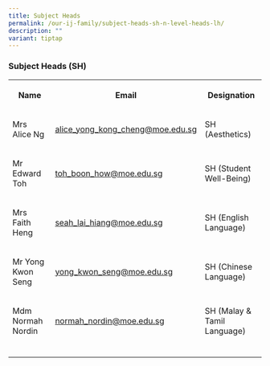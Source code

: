 ```yaml
---
title: Subject Heads
permalink: /our-ij-family/subject-heads-sh-n-level-heads-lh/
description: ""
variant: tiptap
---
```

<h3>Subject Heads (SH)</h3>
<p></p>
<p></p>
<table>
    <tbody>
        <tr>
            <th rowspan="1" colspan="1">
                <p>Name</p>
            </th>
            <th rowspan="1" colspan="1">
                <p>Email</p>
            </th>
            <th rowspan="1" colspan="1">
                <p>Designation</p>
            </th>
        </tr>
        <tr>
            <td rowspan="1" colspan="1">
                <p>Mrs Alice Ng</p>
            </td>
            <td rowspan="1" colspan="1">
                <p><a href="mailto:alice_yong_kong_cheng@moe.edu.sg" rel="noopener noreferrer nofollow" target="_blank"><u>alice_yong_kong_cheng@moe.edu.sg</u></a>
                </p>
            </td>
            <td rowspan="1" colspan="1">
                <p>SH (Aesthetics)</p>
            </td>
        </tr>
        <tr>
            <td rowspan="1" colspan="1">
                <p>Mr Edward Toh</p>
            </td>
            <td rowspan="1" colspan="1">
                <p><a href="mailto:toh_boon_how@moe.edu.sg" rel="noopener noreferrer nofollow" target="_blank"><u>toh_boon_how@moe.edu.sg</u></a>
                </p>
            </td>
            <td rowspan="1" colspan="1">
                <p>SH (Student Well-Being)</p>
            </td>
        </tr>
        <tr>
            <td rowspan="1" colspan="1">
                <p>Mrs Faith Heng</p>
            </td>
            <td rowspan="1" colspan="1">
                <p><a href="mailto:seah_lai_hiang@moe.edu.sg" rel="noopener noreferrer nofollow" target="_blank">seah_lai_hiang@moe.edu.sg</a>
                </p>
            </td>
            <td rowspan="1" colspan="1">
                <p>SH (English Language)</p>
            </td>
        </tr>
        <tr>
            <td rowspan="1" colspan="1">
                <p>Mr Yong Kwon Seng</p>
            </td>
            <td rowspan="1" colspan="1">
                <p><a href="mailto:yong_kwon_seng@moe.edu.sg" rel="noopener noreferrer nofollow" target="_blank">yong_kwon_seng@moe.edu.sg</a>
                </p>
            </td>
            <td rowspan="1" colspan="1">
                <p>SH (Chinese Language)</p>
            </td>
        </tr>
        <tr>
            <td rowspan="1" colspan="1">
                <p>Mdm Normah Nordin</p>
            </td>
            <td rowspan="1" colspan="1">
                <p><a href="mailto:normah_nordin@moe.edu.sg" rel="noopener noreferrer nofollow" target="_blank">normah_nordin@moe.edu.sg</a>
                </p>
            </td>
            <td rowspan="1" colspan="1">
                <p>SH (Malay &amp; Tamil Language)</p>
            </td>
        </tr>
        <tr>
            <td rowspan="1" colspan="1">
                <p></p>
            </td>
            <td rowspan="1" colspan="1">
                <p></p>
            </td>
            <td rowspan="1" colspan="1">
                <p></p>
            </td>
        </tr>
    </tbody>
</table>
<p></p>